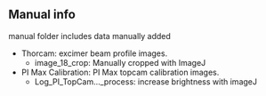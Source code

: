 ## Manual info

manual folder includes data manually added 

* Thorcam: excimer beam profile images. 
    * image_18_crop: Manually cropped with ImageJ
* PI Max Calibration: PI Max topcam calibration images. 
    * Log_PI_TopCam..._process: increase brightness with imageJ